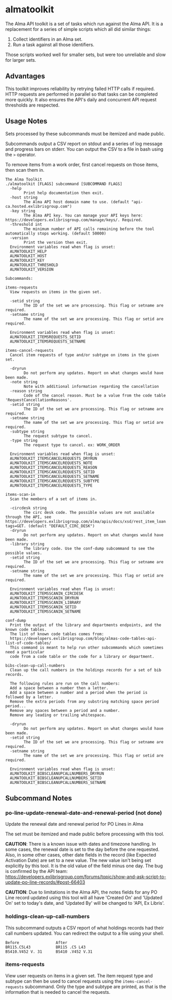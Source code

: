 # almatoolkit

The Alma API toolkit is a set of tasks which run against the Alma API. It is a replacement for a series of simple scripts which all did similar things:

1. Collect identifiers in an Alma set.
2. Run a task against all those identifiers.

Those scripts worked well for smaller sets, but were too unreliable and slow for larger sets.

## Advantages

This toolkit improves reliability by retrying failed HTTP calls if required. HTTP requests are performed in parallel so that tasks can be completed more quickly. It also ensures the API's daily and concurrent API request thresholds are respected.

## Usage Notes

Sets processed by these subcommands must be itemized and made public.

Subcommands output a CSV report on stdout and a series of log message and progress bars on stderr. You can output the CSV to a file in bash using the `>` operator.

To remove items from a work order, first cancel requests on those items, then scan them in.

```
The Alma Toolkit
./almatoolkit [FLAGS] subcommand [SUBCOMMAND FLAGS]
  -help
        Print help documentation then exit.
  -host string
        The Alma API host domain name to use. (default "api-ca.hosted.exlibrisgroup.com")
  -key string
        The Alma API key. You can manage your API keys here: https://developers.exlibrisgroup.com/manage/keys/. Required.
  -threshold int
        The minimum number of API calls remaining before the tool automatically stops working. (default 50000)
  -version
        Print the version then exit.
  Environment variables read when flag is unset:
  ALMATOOLKIT_HELP
  ALMATOOLKIT_HOST
  ALMATOOLKIT_KEY
  ALMATOOLKIT_THRESHOLD
  ALMATOOLKIT_VERSION

Subcommands:

items-requests
  View requests on items in the given set.

  -setid string
        The ID of the set we are processing. This flag or setname are required.
  -setname string
        The name of the set we are processing. This flag or setid are required.

  Environment variables read when flag is unset:
  ALMATOOLKIT_ITEMSREQUESTS_SETID
  ALMATOOLKIT_ITEMSREQUESTS_SETNAME

items-cancel-requests
  Cancel item requests of type and/or subtype on items in the given set.

  -dryrun
        Do not perform any updates. Report on what changes would have been made.
  -note string
        Note with additional information regarding the cancellation
  -reason string
        Code of the cancel reason. Must be a value from the code table 'RequestCancellationReasons'.
  -setid string
        The ID of the set we are processing. This flag or setname are required.
  -setname string
        The name of the set we are processing. This flag or setid are required.
  -subtype string
        The request subtype to cancel.
  -type string
        The request type to cancel. ex: WORK_ORDER

  Environment variables read when flag is unset:
  ALMATOOLKIT_ITEMSCANCELREQUESTS_DRYRUN
  ALMATOOLKIT_ITEMSCANCELREQUESTS_NOTE
  ALMATOOLKIT_ITEMSCANCELREQUESTS_REASON
  ALMATOOLKIT_ITEMSCANCELREQUESTS_SETID
  ALMATOOLKIT_ITEMSCANCELREQUESTS_SETNAME
  ALMATOOLKIT_ITEMSCANCELREQUESTS_SUBTYPE
  ALMATOOLKIT_ITEMSCANCELREQUESTS_TYPE

items-scan-in
  Scan the members of a set of items in.

  -circdesk string
        The circ desk code. The possible values are not available through the API, see https://developers.exlibrisgroup.com/alma/apis/docs/xsd/rest_item_loan.xsd/?tags=GET. (default "DEFAULT_CIRC_DESK")
  -dryrun
        Do not perform any updates. Report on what changes would have been made.
  -library string
        The library code. Use the conf-dump subcommand to see the possible values.
  -setid string
        The ID of the set we are processing. This flag or setname are required.
  -setname string
        The name of the set we are processing. This flag or setid are required.

  Environment variables read when flag is unset:
  ALMATOOLKIT_ITEMSSCANIN_CIRCDESK
  ALMATOOLKIT_ITEMSSCANIN_DRYRUN
  ALMATOOLKIT_ITEMSSCANIN_LIBRARY
  ALMATOOLKIT_ITEMSSCANIN_SETID
  ALMATOOLKIT_ITEMSSCANIN_SETNAME

conf-dump
  Print the output of the library and departments endpoints, and the known code tables.
  The list of known code tables comes from:
  https://developers.exlibrisgroup.com/blog/almas-code-tables-api-list-of-code-tables/
  This command is meant to help run other subcommands which sometimes need a particular
  code from a code table or the code for a library or department.

bibs-clean-up-call-numbers
  Clean up the call numbers in the holdings records for a set of bib records.

  The following rules are run on the call numbers:
  Add a space between a number then a letter.
  Add a space between a number and a period when the period is followed by a letter.
  Remove the extra periods from any substring matching space period period...
  Remove any spaces between a period and a number.
  Remove any leading or trailing whitespace.

  -dryrun
        Do not perform any updates. Report on what changes would have been made.
  -setid string
        The ID of the set we are processing. This flag or setname are required.
  -setname string
        The name of the set we are processing. This flag or setid are required.

  Environment variables read when flag is unset:
  ALMATOOLKIT_BIBSCLEANUPCALLNUMBERS_DRYRUN
  ALMATOOLKIT_BIBSCLEANUPCALLNUMBERS_SETID
  ALMATOOLKIT_BIBSCLEANUPCALLNUMBERS_SETNAME

```

## Subcommand Notes

### po-line-update-renewal-date-and-renewal-period (not done)

Update the renewal date and renewal period for PO Lines in Alma

The set must be itemized and made public before processing with this tool.

**CAUTION**: There is a known issue with dates and timezone handling. In some cases, the renewal date is set to the day before the one requested. Also, in some other cases, other date fields in the record (like Expected Activation Date) are set to a new value. The new value isn't being set explicitly by this tool. It is the old value of the field minus one day. The bug is confirmed by the API team: https://developers.exlibrisgroup.com/forums/topic/show-and-ask-script-to-update-po-line-records/#post-66403

**CAUTION**: Due to limitations in the Alma API, the notes fields for any PO Line record updated using this tool will all have 'Created On' and 'Updated On' set to today's date, and 'Updated By' will be changed to 'API, Ex Libris'.

### holdings-clean-up-call-numbers

This subcommand outputs a CSV report of what holdings records had their call numbers updated. You can redirect the output to a file using your shell.

```
Before                After
BR115.C5L43           BR115 .C5 L43
BS410.V452 V. 31      BS410 .V452 V.31
```

### items-requests

View user requests on items in a given set. The item request type and subtype can then be used to cancel requests using the `items-cancel-requests` subcommand. Only the type and subtype are printed, as that is the information that is needed to cancel the requests.
